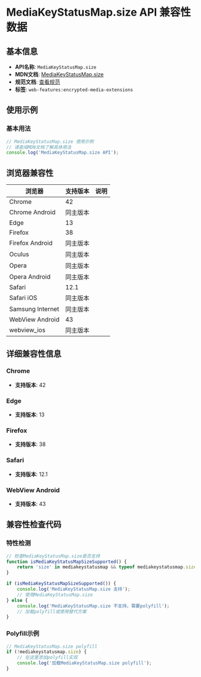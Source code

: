 # MediaKeyStatusMap.size API 兼容性数据

## 基本信息

- **API名称**: `MediaKeyStatusMap.size`
- **MDN文档**: [MediaKeyStatusMap.size](https://developer.mozilla.org/docs/Web/API/MediaKeyStatusMap/size)
- **规范文档**: [查看规范](https://w3c.github.io/encrypted-media/#dom-mediakeystatusmap-size)
- **标签**: `web-features:encrypted-media-extensions`

## 使用示例

### 基本用法

```javascript
// MediaKeyStatusMap.size 使用示例
// 请查阅MDN文档了解具体用法
console.log('MediaKeyStatusMap.size API');
```

## 浏览器兼容性

| 浏览器 | 支持版本 | 说明 |
|--------|----------|------|
| Chrome | 42 |  |
| Chrome Android | 同主版本 |  |
| Edge | 13 |  |
| Firefox | 38 |  |
| Firefox Android | 同主版本 |  |
| Oculus | 同主版本 |  |
| Opera | 同主版本 |  |
| Opera Android | 同主版本 |  |
| Safari | 12.1 |  |
| Safari iOS | 同主版本 |  |
| Samsung Internet | 同主版本 |  |
| WebView Android | 43 |  |
| webview_ios | 同主版本 |  |

## 详细兼容性信息

### Chrome

- **支持版本**: 42

### Edge

- **支持版本**: 13

### Firefox

- **支持版本**: 38

### Safari

- **支持版本**: 12.1

### WebView Android

- **支持版本**: 43

## 兼容性检查代码

### 特性检测

```javascript
// 检查MediaKeyStatusMap.size是否支持
function isMediaKeyStatusMapSizeSupported() {
    return 'size' in mediakeystatusmap && typeof mediakeystatusmap.size === 'function';
}

if (isMediaKeyStatusMapSizeSupported()) {
    console.log('MediaKeyStatusMap.size 支持');
    // 使用MediaKeyStatusMap.size
} else {
    console.log('MediaKeyStatusMap.size 不支持，需要polyfill');
    // 加载polyfill或使用替代方案
}
```

### Polyfill示例

```javascript
// MediaKeyStatusMap.size polyfill
if (!mediakeystatusmap.size) {
    // 在这里添加polyfill实现
    console.log('加载MediaKeyStatusMap.size polyfill');
}
```

